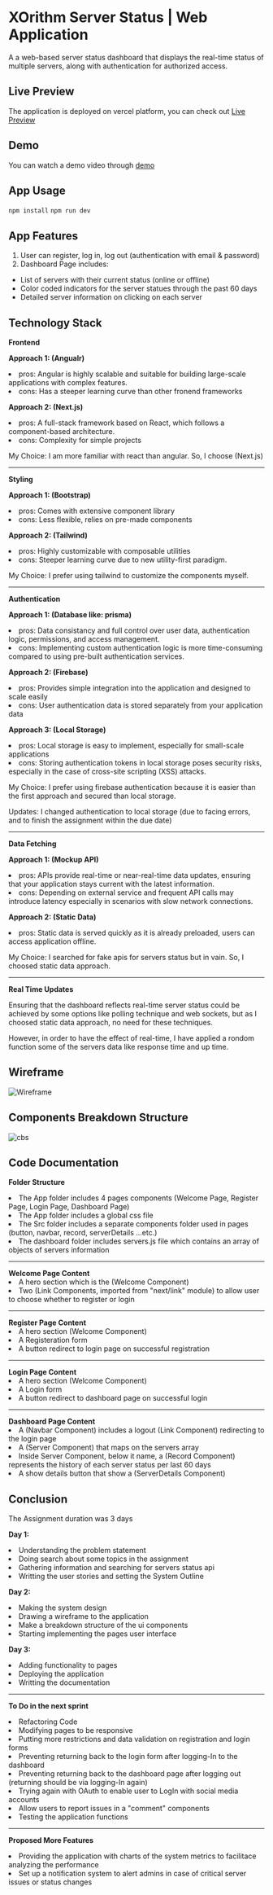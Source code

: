 # XOrithm Server Status | Web Application

A a web-based server status dashboard that displays the real-time status of multiple servers, along with authentication for authorized access.

## Live Preview
The application is deployed on vercel platform, you can check out  [Live Preview](https://server-status-five.vercel.app)

## Demo
You can watch a demo video through [demo]()

## App Usage
`npm install`
`npm run dev`

## App Features

1. User can register, log in, log out (authentication with email & password)
2. Dashboard Page includes:
  - List of servers with their current status (online or offline)
  - Color coded indicators for the server statues through the past 60 days
  - Detailed server information on clicking on each server

## Technology Stack 
<Strong>Frontend</Strong>
<p><strong>Approach 1: (Angualr)</strong></p>
<li>pros: Angular is highly scalable and suitable for building large-scale applications with complex features.</li>
<li>cons: Has a steeper learning curve than other fronend frameworks</li>
<p><strong>Approach 2: (Next.js)</strong></p>
<li>pros: A full-stack framework based on React, which follows a component-based architecture.</li>
<li>cons: Complexity for simple projects</li>
<p>My Choice: I am more familiar with react than angular. So, I choose (Next.js)</p>
<hr>
<Strong>Styling</Strong>
<p><strong>Approach 1: (Bootstrap)</strong>
<li>pros: Comes with extensive component library</li>
<li>cons: Less flexible, relies on pre-made components</li>
<p><strong>Approach 2: (Tailwind)</strong></p>
<li>pros: Highly customizable with composable utilities</li>
<li>cons: Steeper learning curve due to new utility-first paradigm.</li>
<p>My Choice: I prefer using tailwind to customize the components myself.
<hr>
<Strong>Authentication</Strong>
<p><strong>Approach 1: (Database like: prisma)</strong></p>
<li>pros: Data consistancy and full control over user data, authentication logic, permissions, and access management.</li>
<li>cons: Implementing custom authentication logic is more time-consuming compared to using pre-built authentication services.</li>
<p><strong>Approach 2: (Firebase)</strong></p>
<li>pros: Provides simple integration into the application and designed to scale easily</li>
<li>cons: User authentication data is stored separately from your application data</li>
<p><strong>Approach 3: (Local Storage)</strong></p>
<li>pros: Local storage is easy to implement, especially for small-scale applications</li>
<li>cons: Storing authentication tokens in local storage poses security risks, especially in the case of cross-site scripting (XSS) attacks.</li>
<p>My Choice: I prefer using firebase authentication because it is easier than the first approach and secured than local storage.</p>
<p>Updates: I changed authentication to local storage (due to facing errors, and to finish the assignment within the due date)</p>
<hr>
<Strong>Data Fetching</Strong>
<p><strong>Approach 1: (Mockup API)</strong></p>
<li>pros: APIs provide real-time or near-real-time data updates, ensuring that your application stays current with the latest information.</li>
<li>cons: Depending on external service and frequent API calls may introduce latency especially in scenarios with slow network connections.</li>
<p><strong>Approach 2: (Static Data)</strong></p>
<li>pros: Static data is served quickly as it is already preloaded, users can access application offline.</li>
<p>My Choice: I searched for fake apis for servers status but in vain. So, I choosed static data approach.</p>
<hr>
<Strong>Real Time Updates</Strong>
<p>Ensuring that the dashboard reflects real-time server status could be achieved by some options like polling technique and web sockets, but as I choosed static data approach, no need for these techniques.</p>
<p>However, in order to have the effect of real-time, I have applied a rondom function some of the servers data like response time and up time.</p>

## Wireframe
![Wireframe](https://github.com/samyvic/server-status/assets/47760339/56bb75af-7c78-4f9f-8e7c-a5bd3784bf5e)

## Components Breakdown Structure
![cbs](https://github.com/samyvic/server-status/assets/47760339/2c90d336-05f4-40dc-89b2-74dbc2e8beab)

## Code Documentation
<strong>Folder Structure</strong>
<li>The App folder includes 4 pages components (Welcome Page, Register Page, Login Page, Dashboard Page)</li>
<li>The App folder includes a global css file</li>
<li>The Src folder includes a separate components folder used in pages (button, navbar, record, serverDetails ...etc.)</li>
<li>The dashboard folder includes servers.js file which contains an array of objects of servers information</li>
<hr>
<strong>Welcome Page Content</strong>
<li>A hero section which is the (Welcome Component)</li>
<li>Two (Link Components, imported from "next/link" module) to allow user to choose whether to register or login</li>
<hr>
<strong>Register Page Content</strong>
<li>A hero section (Welcome Component)</li>
<li>A Registeration form </li>
<li>A button redirect to login page on successful registration</li>
<hr>
<strong>Login Page Content</strong>
<li>A hero section (Welcome Component)</li>
<li>A Login form </li>
<li>A button redirect to dashboard page on successful login</li>
<hr>
<strong>Dashboard Page Content</strong>
<li>A (Navbar Component) includes a logout (Link Component) redirecting to the login page</li>
<li>A (Server Component) that maps on the servers array</li>
<li>Inside Server Component, below it name, a (Record Component) represents the history of each server status per last 60 days</li>
<li>A show details button that show a (ServerDetails Component) </li>

## Conclusion
<p>The Assignment duration was 3 days</p>
<p><strong>Day 1:</strong></p>
<li>Understanding the problem statement</li>
<li>Doing search about some topics in the assignment </li>
<li>Gathering information and searching for servers status api</li>
<li>Writting the user stories and setting the System Outline</li>
<p><strong>Day 2:</strong></p>
<li>Making the system design</li>
<li>Drawing a wireframe to the application</li>
<li>Make a breakdown structure of the ui components </li>
<li>Starting implementing the pages user interface</li>
<p><strong>Day 3:</strong></p>
<li>Adding functionality to pages </li>
<li>Deploying the application </li>
<li>Writting the documentation</li>
<hr>
<p><strong>To Do in the next sprint</strong></p>
<li>Refactoring Code</li>
<li>Modifying pages to be responsive</li>
<li>Putting more restrictions and data validation on registration and login forms</li>
<li>Preventing returning back to the login form after logging-In to the dashboard</li>
<li>Preventing returning back to the dashboard page after logging out (returning should be via logging-In again)</li>
<li>Trying again with OAuth to enable user to LogIn with social media accounts</li>
<li>Allow users to report issues in a "comment" components</li>
<li>Testing the application functions</li>

<hr>
<p><strong>Proposed More Features</strong></p>
<li>Providing the application with charts of the system metrics to facilitace analyzing the performance</li>
<li>Set up a notification system to alert admins in case of critical server issues or status changes</li>


